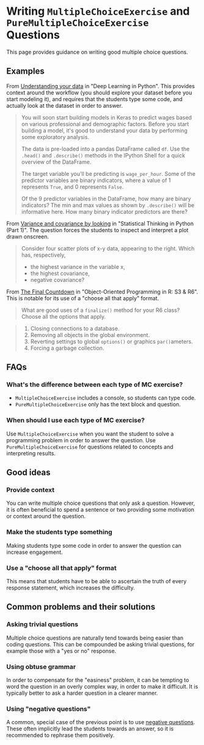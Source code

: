 # Writing `MultipleChoiceExercise` and `PureMultipleChoiceExercise` Questions

This page provides guidance on writing good multiple choice questions.

## Examples

From [Understanding your data](https://campus.datacamp.com/courses/deep-learning-in-python/building-deep-learning-models-with-keras?ex=2) in "Deep Learning in Python". This provides context around the workflow (you should explore your dataset before you start modeling it), and requires that the students type some code, and actually look at the dataset in order to answer.

> You will soon start building models in Keras to predict wages based on various professional and demographic factors. Before you start building a model, it's good to understand your data by performing some exploratory analysis.
> 
> The data is pre-loaded into a pandas DataFrame called `df`. Use the `.head()` and `.describe()` methods in the IPython Shell for a quick overview of the DataFrame.
> 
> The target variable you'll be predicting is `wage_per_hour`. Some of the predictor variables are binary indicators, where a value of 1 represents `True`, and 0 represents `False`.
> 
> Of the 9 predictor variables in the DataFrame, how many are binary indicators? The min and max values as shown by `.describe()` will be informative here. How many binary indicator predictors are there?

From [Variance and covariance by looking](https://campus.datacamp.com/courses/statistical-thinking-in-python-part-1/quantitative-exploratory-data-analysis?ex=13) in "Statistical Thinking in Python (Part 1)". The question forces the students to inspect and interpret a plot drawn onscreen.

> Consider four scatter plots of x-y data, appearing to the right. Which has, respectively,
> - the highest variance in the variable x,
> - the highest covariance,
> - negative covariance?

From [The Final Countdown](https://campus.datacamp.com/courses/object-oriented-programming-in-r-s3-and-r6/advanced-r6-usage?ex=9) in "Object-Oriented Programming in R: S3 & R6". This is notable for its use of a "choose all that apply" format.

> What are good uses of a `finalize()` method for your R6 class? Choose all the options that apply.

> 1. Closing connections to a database.
> 2. Removing all objects in the global environment.
> 3. Reverting settings to global `options()` or graphics `par()`ameters.
> 4. Forcing a garbage collection.


## FAQs

### What's the difference between each type of MC exercise?

- `MultipleChoiceExercise` includes a console, so students can type code.
- `PureMultipleChoiceExercise` only has the text block and question.

### When should I use each type of MC exercise?

Use `MultipleChoiceExercise` when you want the student to solve a programming problem in order to answer the question. Use `PureMultipleChoiceExercise` for questions related to concepts and interpreting results.


## Good ideas

### Provide context

You can write multiple choice questions that only ask a question. However, it is often beneficial to spend a sentence or two providing some motivation or context around the question.

### Make the students type something

Making students type some code in order to answer the question can increase engagement.

### Use a "choose all that apply" format

This means that students have to be able to ascertain the truth of every response statement, which increases the difficulty.


## Common problems and their solutions

### Asking trivial questions

Multiple choice questions are naturally tend towards being easier than coding questions. This can be compounded be asking trivial questions, for example those with a "yes or no" response.

### Using obtuse grammar

In order to compensate for the "easiness" problem, it can be tempting to word the question in an overly complex way, in order to make it difficult. It is typically better to ask a harder question in a clearer manner.

### Using "negative questions"

A common, special case of the previous point is to use [negative questions](https://www.englishgrammar.org/negative-questions). These often implicitly lead the students towards an answer, so it is recommended to rephrase them positively.
